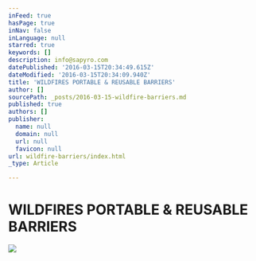 ```yaml
---
inFeed: true
hasPage: true
inNav: false
inLanguage: null
starred: true
keywords: []
description: info@sapyro.com
datePublished: '2016-03-15T20:34:49.615Z'
dateModified: '2016-03-15T20:34:09.940Z'
title: 'WILDFIRES PORTABLE & REUSABLE BARRIERS'
author: []
sourcePath: _posts/2016-03-15-wildfire-barriers.md
published: true
authors: []
publisher:
  name: null
  domain: null
  url: null
  favicon: null
url: wildfire-barriers/index.html
_type: Article

---
```

# WILDFIRES PORTABLE & REUSABLE BARRIERS
![](https://the-grid-user-content.s3-us-west-2.amazonaws.com/54274e1b-8e69-4128-b2e1-87091495a1c0.jpg)